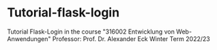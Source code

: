 # Tutorial-flask-login
Tutorial Flask-Login in the course "316002 Entwicklung von Web-Anwendungen" 
Professor: Prof. Dr. Alexander Eck
Winter Term 2022/23
